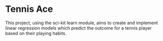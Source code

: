 # Tennis Ace

This project, using the sci-kit learn module, aims to create and implement linear regression models which predict the outcome for a tennis player based on their playing habits.